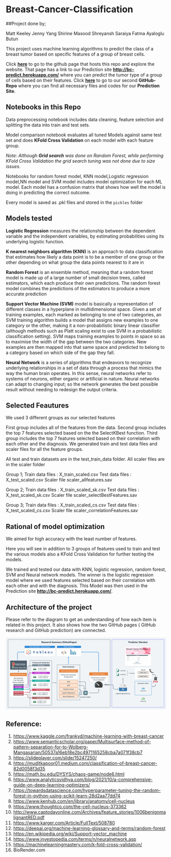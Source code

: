 # Breast-Cancer-Classification

##Project done by;

Matt Keeley
Jenny Yang
Shirine Masood
Shreyansh Saraiya
Fatma Ayaloglu Butun


This project uses machine learning algorithms to predict the class of a breast tumor based on specific features of a group of breast cells.

Click **[here](https://mpk9909g.github.io/Breast-Cancer-Classification/)** to go to the github page that hosts this repo and explore the website. That page has a link to our  Prediction site **http://bc-predict.herokuapp.com/** where you can predict the tumor type of a group of cells based on their features.
Click **[here](https://github.com/mpk9909g/BC_classification_Heroku.git)** to go to our second **GitHub-Repo** where you can find all necessary files and codes for our **Prediction Site**. 

## Notebooks in this Repo
Data preprocessing notebook includes data cleaning, feature selection and splitting the data into train and test sets.

Model comparison notebook evaluates all tuned Models against same test set and does **KFold Cross Validation** on each model with each feature group.

*Note: Although **Grid search** was done on Random Forest, while performing KFold Cross Validation the grid search tuning was not done due to size issues*. 

Notebooks for random forest model, KNN model,Logistic regression model,NN model and SVM model includes model optimization for each ML model. Each model has a confusion matrix that shows how well the model is doing in predicting the correct outcome. 

Every model is saved as .pkl files and stored in the ```pickles``` folder

## Models tested

**Logistic Regression** measures the relationship between the dependent variable and the independent variables, by estimating probabilities using its underlying logistic function.

**K nearest neighbors algorithm (KNN)** is an approach to data classification that estimates how likely a data point is to be a member of one group or the other depending on what group the data points nearest to it are in

**Random Forest**  is an ensemble method, meaning that a random forest model is made up of a large number of small decision trees, called estimators, which each produce their own predictions. The random forest model combines the predictions of the estimators to produce a more accurate prediction

**Support Vector Machine (SVM)** model is basically a representation of different classes in a hyperplane in multidimensional space. Given a set of training examples, each marked as belonging to one of two categories, an SVM training algorithm builds a model that assigns new examples to one category or the other, making it a non-probabilistic binary linear classifier (although methods such as Platt scaling exist to use SVM in a probabilistic classification setting). SVM maps training examples to points in space so as to maximise the width of the gap between the two categories. New examples are then mapped into that same space and predicted to belong to a category based on which side of the gap they fall.

**Neural Network** is a series of algorithms that endeavors to recognize underlying relationships in a set of data through a process that mimics the way the human brain operates. In this sense, neural networks refer to systems of neurons, either organic or artificial in nature. Neural networks can adapt to changing input; so the network generates the best possible result without needing to redesign the output criteria.

## Selected Feautures
We used 3 different groups as our selected features

First group includes all of the features from the data.
Second group includes the top 7 features selected based on the the SelectKBest function.
Third group includes the top 7 features selected based on their correlation with each other and the diagnosis.
We generated train and test data files and scaler files for all the feature groups.

All test and train datasets are in the test_train_data folder. All scaler files are in the scaler folder

Group 1; Train data files : X_train_scaled.csv Test data files : X_test_scaled.csv Scaler file scaler_allfeatures.sav

Group 2; Train data files : X_train_scaled_sk.csv Test data files : X_test_scaled_sk.csv Scaler file scaler_selectBestFeatures.sav

Group 3; Train data files : X_train_scaled_cs.csv Test data files : X_test_scaled_cs.csv Scaler file scaler_correlationFeatures.sav

## Rational of model optimization
We aimed for high accuracy with the least number of features.

Here you will see in addition to 3 groups of features used to train and test the various models also a KFold Cross Validation for further testing the models. 

We trained and tested our data with KNN, logistic regression, random forest, SVM and Neural network models. The winner is the logistic regression model where we used features selected based on their correlation with each other and with the diagnosis. This Model was then used in the Prediction site **http://bc-predict.herokuapp.com/**. 

## Architecture of the project

Please refer to the diagram to get an understanding of how each item is related in this project. It also shows how the two GitHub pages ( GitHub research and GitHub prediction) are connected.


![Diagram](/static/images/diagram.png)


## Reference:

1. https://www.kaggle.com/frankyd/machine-learning-with-breast-cancer
2. https://www.semanticscholar.org/paper/Multisurface-method-of-pattern-separation-for-to-Wolberg-Mangasarian/50537a16eb18e2bc4971165258cba7a071f38cb7
3. https://slideplayer.com/slide/15247250/
4. https://muditkapoor01.medium.com/classification-of-breast-cancer-82d0058f3d35
5. https://math.bu.edu/DYSYS/chaos-game/node6.html
6. https://www.analyticsvidhya.com/blog/2021/10/a-comprehensive-guide-on-deep-learning-optimizers/
7. https://towardsdatascience.com/hyperparameter-tuning-the-random-forest-in-python-using-scikit-learn-28d2aa77dd74
8. https://www.kenhub.com/en/library/anatomy/cell-nucleus
9. https://www.thoughtco.com/the-cell-nucleus-373362
10. http://www.captodayonline.com/Archives/feature_stories/1006benignmalignantRED.pdf
11. https://www.karger.com/Article/FullText/508780
12. https://deepai.org/machine-learning-glossary-and-terms/random-forest
13. https://en.wikipedia.org/wiki/Support-vector_machine
14. https://www.investopedia.com/terms/n/neuralnetwork.asp
15. https://machinelearningmastery.com/k-fold-cross-validation/
16. BioRender.com






